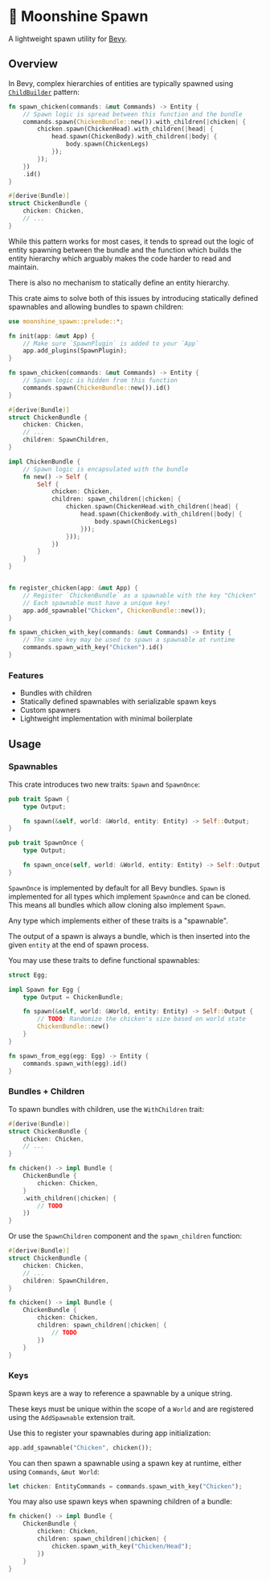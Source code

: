 # 🥚 Moonshine Spawn

A lightweight spawn utility for [Bevy](https://bevyengine.org/).

## Overview

In Bevy, complex hierarchies of entities are typically spawned using [`ChildBuilder`](https://docs.rs/bevy/latest/bevy/prelude/struct.ChildBuilder.html) pattern:

```rust
fn spawn_chicken(commands: &mut Commands) -> Entity {
    // Spawn logic is spread between this function and the bundle
    commands.spawn(ChickenBundle::new()).with_children(|chicken| {
        chicken.spawn(ChickenHead).with_children(|head| {
            head.spawn(ChickenBody).with_children(|body| {
                body.spawn(ChickenLegs)
            });
        });
    })
    .id()
}

#[derive(Bundle)]
struct ChickenBundle {
    chicken: Chicken,
    // ...
}
```

While this pattern works for most cases, it tends to spread out the logic of entity spawning between the bundle and the function which builds the entity hierarchy which arguably makes the code harder to read and maintain.

There is also no mechanism to statically define an entity hierarchy.

This crate aims to solve both of this issues by introducing statically defined spawnables and allowing bundles to spawn children:

```rust
use moonshine_spawn::prelude::*;

fn init(app: &mut App) {
    // Make sure `SpawnPlugin` is added to your `App`
    app.add_plugins(SpawnPlugin);
}

fn spawn_chicken(commands: &mut Commands) -> Entity {
    // Spawn logic is hidden from this function
    commands.spawn(ChickenBundle::new()).id()
}

#[derive(Bundle)]
struct ChickenBundle {
    chicken: Chicken,
    // ...
    children: SpawnChildren,
}

impl ChickenBundle {
    // Spawn logic is encapsulated with the bundle
    fn new() -> Self {
        Self {
            chicken: Chicken,
            children: spawn_children(|chicken| {
                chicken.spawn(ChickenHead.with_children(|head| {
                    head.spawn(ChickenBody.with_children(|body| {
                        body.spawn(ChickenLegs)
                    }));
                }));
            })
        }
    }
}


fn register_chicken(app: &mut App) {
    // Register `ChickenBundle` as a spawnable with the key "Chicken"
    // Each spawnable must have a unique key!
    app.add_spawnable("Chicken", ChickenBundle::new());
}

fn spawn_chicken_with_key(commands: &mut Commands) -> Entity {
    // The same key may be used to spawn a spawnable at runtime
    commands.spawn_with_key("Chicken").id()
}
```

### Features
- Bundles with children
- Statically defined spawnables with serializable spawn keys
- Custom spawners
- Lightweight implementation with minimal boilerplate

## Usage

### Spawnables

This crate introduces two new traits: `Spawn` and `SpawnOnce`:

```rust
pub trait Spawn {
    type Output;

    fn spawn(&self, world: &World, entity: Entity) -> Self::Output;
}
```

```rust
pub trait SpawnOnce {
    type Output;

    fn spawn_once(self, world: &World, entity: Entity) -> Self::Output;
}
```

`SpawnOnce` is implemented by default for all Bevy bundles. `Spawn` is implemented for all types which implement `SpawnOnce` and can be cloned. This means all bundles which allow cloning also implement `Spawn`.

Any type which implements either of these traits is a "spawnable".

The output of a spawn is always a bundle, which is then inserted into the given `entity` at the end of spawn process.

You may use these traits to define functional spawnables:
```rust
struct Egg;

impl Spawn for Egg {
    type Output = ChickenBundle;

    fn spawn(&self, world: &World, entity: Entity) -> Self::Output {
        // TODO: Randomize the chicken's size based on world state
        ChickenBundle::new()
    }
}

fn spawn_from_egg(egg: Egg) -> Entity {
    commands.spawn_with(egg).id()
}
```

### Bundles + Children

To spawn bundles with children, use the `WithChildren` trait:

```rust
#[derive(Bundle)]
struct ChickenBundle {
    chicken: Chicken,
    // ...
}

fn chicken() -> impl Bundle {
    ChickenBundle {
        chicken: Chicken,
    }
    .with_children(|chicken| {
        // TODO
    })
}
```

Or use the `SpawnChildren` component and the `spawn_children` function:

```rust
#[derive(Bundle)]
struct ChickenBundle {
    chicken: Chicken,
    // ...
    children: SpawnChildren,
}

fn chicken() -> impl Bundle {
    ChickenBundle {
        chicken: Chicken,
        children: spawn_children(|chicken| {
            // TODO
        })
    }
}
```

### Keys

Spawn keys are a way to reference a spawnable by a unique string.

These keys must be unique within the scope of a `World` and are registered using the `AddSpawnable` extension trait.

Use this to register your spawnables during app initialization:

```rust
app.add_spawnable("Chicken", chicken());
```

You can then spawn a spawnable using a spawn key at runtime, either using `Commands`, `&mut World`:

```rust
let chicken: EntityCommands = commands.spawn_with_key("Chicken");
```

You may also use spawn keys when spawning children of a bundle:

```rust
fn chicken() -> impl Bundle {
    ChickenBundle {
        chicken: Chicken,
        children: spawn_children(|chicken| {
            chicken.spawn_with_key("Chicken/Head");
        })
    }
}
```